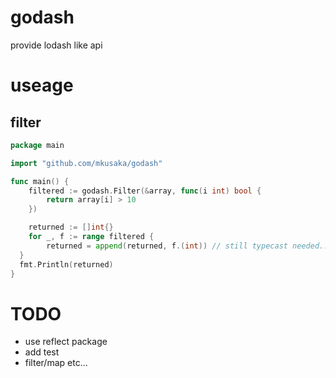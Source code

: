 # godash
provide lodash like api

# useage
## filter

```go
package main

import "github.com/mkusaka/godash"

func main() {
	filtered := godash.Filter(&array, func(i int) bool {
		return array[i] > 10
	})

	returned := []int{}
	for _, f := range filtered {
		returned = append(returned, f.(int)) // still typecast needed...
  }
  fmt.Println(returned)
}
```

# TODO
- use reflect package
- add test
- filter/map etc...
